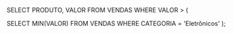 SELECT PRODUTO, VALOR FROM VENDAS WHERE VALOR > (
   
   SELECT MIN(VALOR) FROM VENDAS WHERE CATEGORIA = 'Eletrônicos'
);
